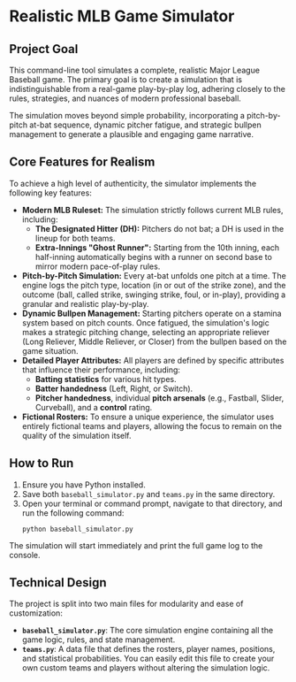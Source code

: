 # Realistic MLB Game Simulator

## Project Goal

This command-line tool simulates a complete, realistic Major League Baseball game. The primary goal is to create a simulation that is indistinguishable from a real-game play-by-play log, adhering closely to the rules, strategies, and nuances of modern professional baseball.

The simulation moves beyond simple probability, incorporating a pitch-by-pitch at-bat sequence, dynamic pitcher fatigue, and strategic bullpen management to generate a plausible and engaging game narrative.

## Core Features for Realism

To achieve a high level of authenticity, the simulator implements the following key features:

* **Modern MLB Ruleset:** The simulation strictly follows current MLB rules, including:
    * **The Designated Hitter (DH):** Pitchers do not bat; a DH is used in the lineup for both teams.
    * **Extra-Innings "Ghost Runner":** Starting from the 10th inning, each half-inning automatically begins with a runner on second base to mirror modern pace-of-play rules.
* **Pitch-by-Pitch Simulation:** Every at-bat unfolds one pitch at a time. The engine logs the pitch type, location (in or out of the strike zone), and the outcome (ball, called strike, swinging strike, foul, or in-play), providing a granular and realistic play-by-play.
* **Dynamic Bullpen Management:** Starting pitchers operate on a stamina system based on pitch counts. Once fatigued, the simulation's logic makes a strategic pitching change, selecting an appropriate reliever (Long Reliever, Middle Reliever, or Closer) from the bullpen based on the game situation.
* **Detailed Player Attributes:** All players are defined by specific attributes that influence their performance, including:
    * **Batting statistics** for various hit types.
    * **Batter handedness** (Left, Right, or Switch).
    * **Pitcher handedness**, individual **pitch arsenals** (e.g., Fastball, Slider, Curveball), and a **control** rating.
* **Fictional Rosters:** To ensure a unique experience, the simulator uses entirely fictional teams and players, allowing the focus to remain on the quality of the simulation itself.

## How to Run

1.  Ensure you have Python installed.
2.  Save both `baseball_simulator.py` and `teams.py` in the same directory.
3.  Open your terminal or command prompt, navigate to that directory, and run the following command:
    ```
    python baseball_simulator.py
    ```
The simulation will start immediately and print the full game log to the console.

## Technical Design

The project is split into two main files for modularity and ease of customization:

* **`baseball_simulator.py`**: The core simulation engine containing all the game logic, rules, and state management.
* **`teams.py`**: A data file that defines the rosters, player names, positions, and statistical probabilities. You can easily edit this file to create your own custom teams and players without altering the simulation logic.